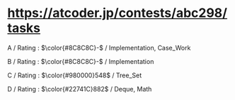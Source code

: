 # https://atcoder.jp/contests/abc298/tasks

A / Rating : $\color{#8C8C8C}-$ / Implementation, Case_Work

B / Rating : $\color{#8C8C8C}-$ / Implementation

C / Rating : $\color{#980000}548$ / Tree_Set

D / Rating : $\color{#22741C}882$ / Deque, Math
